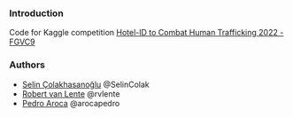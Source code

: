 
### Introduction 
Code for Kaggle competition [Hotel-ID to Combat Human Trafficking 2022 - FGVC9](https://www.kaggle.com/competitions/hotel-id-to-combat-human-trafficking-2022-fgvc9)

### Authors
- [Selin Çolakhasanoğlu](https://github.com/SelinColak) @SelinColak
- [Robert van Lente](https://github.com/rvlente) @rvlente
- [Pedro Aroca](https://github.com/arocapedro) @arocapedro
